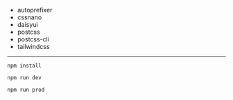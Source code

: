 - autoprefixer
- cssnano
- daisyui
- postcss
- postcss-cli
- tailwindcss

---

```
npm install
```
```
npm run dev
```
```
npm run prod
```